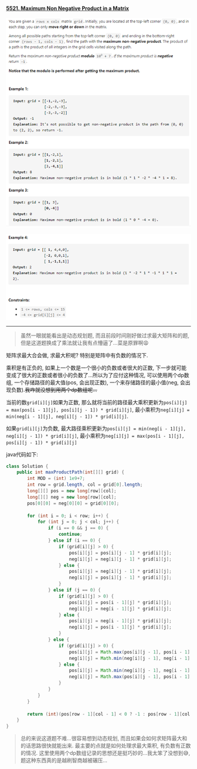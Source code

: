 #### [5521. Maximum Non Negative Product in a Matrix](https://leetcode-cn.com/problems/maximum-non-negative-product-in-a-matrix/)

![image-20200920182639665](../../assets/image-20200920182639665.png)

![image-20200920182646146](../../assets/image-20200920182646146.png)

---

>虽然一眼就能看出是动态规划题, 而且前段时间刚好做过求最大矩阵和的题, 但是这道题换成了乘法就让我有点懵逼了...菜是原罪啊:weary:

矩阵求最大合会做, 求最大积呢? 特别是矩阵中有负数的情况下.

乘积是有正负的, 如果上一个数是一个很小的负数或者很大的正数, 下一步就可能变成了很大的正数或者很小的负数了...所以为了应付这种情况, 可以使用两个dp数组, 一个存储路径的最大值(pos, 会出现正数), 一个来存储路径的最小值(neg, 会出现负数).~~我咋就没想到用两个dp数组呢...~~

当前的数`grid[i][j]`如果为正数, 那么就将当前的路径最大乘积更新为`pos[i][j] = max(pos[i - 1][j], pos[i][j - 1]) * grid[i][j]`, 最小乘积为`neg[i][j] = min(neg[i - 1][j], neg[i][j - 1]) * grid[i][j]`.

如果`grid[i][j]`为负数, 最大路径乘积更新为`pos[i][j] = min(neg[i - 1][j], neg[i][j - 1]) * grid[i][j]`, 最小乘积为`neg[i][j] = max(pos[i - 1][j], pos[i][j - 1]) * grid[i][j]`

java代码如下:
```java
class Solution {
    public int maxProductPath(int[][] grid) {
        int MOD = (int) 1e9+7;
        int row = grid.length, col = grid[0].length;
        long[][] pos = new long[row][col];
        long[][] neg = new long[row][col];
        pos[0][0] = neg[0][0] = grid[0][0];

        for (int i = 0; i < row; i++) {
            for (int j = 0; j < col; j++) {
                if (i == 0 && j == 0) {
                    continue;
                } else if (i == 0) {
                    if (grid[i][j] > 0) {
                        pos[i][j] = pos[i][j - 1] * grid[i][j];
                        neg[i][j] = neg[i][j - 1] * grid[i][j];
                    } else {
                        pos[i][j] = neg[i][j - 1] * grid[i][j];
                        neg[i][j] = pos[i][j - 1] * grid[i][j];
                    }
                } else if (j == 0) {
                    if (grid[i][j] > 0) {
                        pos[i][j] = pos[i - 1][j] * grid[i][j];
                        neg[i][j] = neg[i - 1][j] * grid[i][j];
                    } else {
                        pos[i][j] = neg[i - 1][j] * grid[i][j];
                        neg[i][j] = pos[i - 1][j] * grid[i][j];
                    }
                } else {
                    if (grid[i][j] > 0) {
                        pos[i][j] = Math.max(pos[i][j - 1], pos[i - 1][j]) * grid[i][j];
                        neg[i][j] = Math.min(neg[i][j - 1], neg[i - 1][j]) * grid[i][j];
                    } else {
                        pos[i][j] = Math.min(neg[i][j - 1], neg[i - 1][j]) * grid[i][j];
                        neg[i][j] = Math.max(pos[i][j - 1], pos[i - 1][j]) * grid[i][j];
                    }
                }
            }
        }

        return (int)(pos[row - 1][col - 1] < 0 ? -1 : pos[row - 1][col - 1] % MOD);
    } 
}
```



> 总的来说这道题不难...很容易想到动态规划, 而且如果会如何求矩阵最大和的话思路很快就能出来. 最主要的点就是如何处理求最大乘积, 有负数有正数的情况. 这里使用两个dp数组记录的思想还是挺巧妙的...我太笨了没想到:sweat_smile:, 题这种东西真的是越刷智商越被碾压...